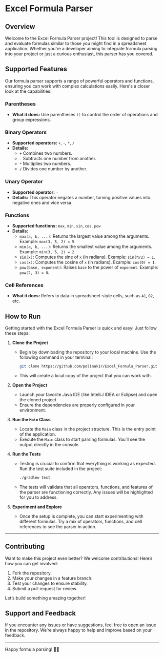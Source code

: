 # Excel Formula Parser

## Overview

Welcome to the Excel Formula Parser project! This tool is designed to parse and evaluate formulas similar to those you might find in a spreadsheet application. Whether you're a developer aiming to integrate formula parsing into your project or just a curious enthusiast, this parser has you covered.

## Supported Features

Our formula parser supports a range of powerful operators and functions, ensuring you can work with complex calculations easily. Here's a closer look at the capabilities:

### Parentheses
- **What it does:** Use parentheses `()` to control the order of operations and group expressions.

### Binary Operators
- **Supported operators:** `+`, `-`, `*`, `/`
- **Details:**
  - `+` Combines two numbers. 
  - `-` Subtracts one number from another.
  - `*` Multiplies two numbers. 
  - `/` Divides one number by another.

### Unary Operator
- **Supported operator:** `-`
- **Details:** This operator negates a number, turning positive values into negative ones and vice versa. 

### Functions
- **Supported functions:** `max`, `min`, `sin`, `cos`, `pow`
- **Details:**
  - `max(a, b, ...)`: Returns the largest value among the arguments. Example: `max(3, 5, 2) = 5`.
  - `min(a, b, ...)`: Returns the smallest value among the arguments. Example: `min(3, 5, 2) = 2`.
  - `sin(x)`: Computes the sine of `x` (in radians). Example: `sin(π/2) = 1`.
  - `cos(x)`: Computes the cosine of `x` (in radians). Example: `cos(0) = 1`.
  - `pow(base, exponent)`: Raises `base` to the power of `exponent`. Example: `pow(2, 3) = 8`.

### Cell References
- **What it does:** Refers to data in spreadsheet-style cells, such as `A1`, `B2`, etc.
  
## How to Run

Getting started with the Excel Formula Parser is quick and easy! Just follow these steps:

1. **Clone the Project**
   - Begin by downloading the repository to your local machine. Use the following command in your terminal:
     ```bash
     git clone https://github.com/polinak1r/Excel_Formula_Parser.git
     ```
   - This will create a local copy of the project that you can work with.

2. **Open the Project**
   - Launch your favorite Java IDE (like IntelliJ IDEA or Eclipse) and open the cloned project. 
   - Ensure the dependencies are properly configured in your environment.

3. **Run the `Main` Class**
   - Locate the `Main` class in the project structure. This is the entry point of the application.
   - Execute the `Main` class to start parsing formulas. You’ll see the output directly in the console.

4. **Run the Tests**
   - Testing is crucial to confirm that everything is working as expected. Run the test suite included in the project:
     ```bash
     ./gradlew test
     ```
   - The tests will validate that all operators, functions, and features of the parser are functioning correctly. Any issues will be highlighted for you to address.

5. **Experiment and Explore**
   - Once the setup is complete, you can start experimenting with different formulas. Try a mix of operators, functions, and cell references to see the parser in action.

---

## Contributing

Want to make this project even better? We welcome contributions! Here’s how you can get involved:

1. Fork the repository.
2. Make your changes in a feature branch.
3. Test your changes to ensure stability.
4. Submit a pull request for review.

Let’s build something amazing together!

## Support and Feedback

If you encounter any issues or have suggestions, feel free to open an issue in the repository. We’re always happy to help and improve based on your feedback.

---

Happy formula parsing! 🚀✨
